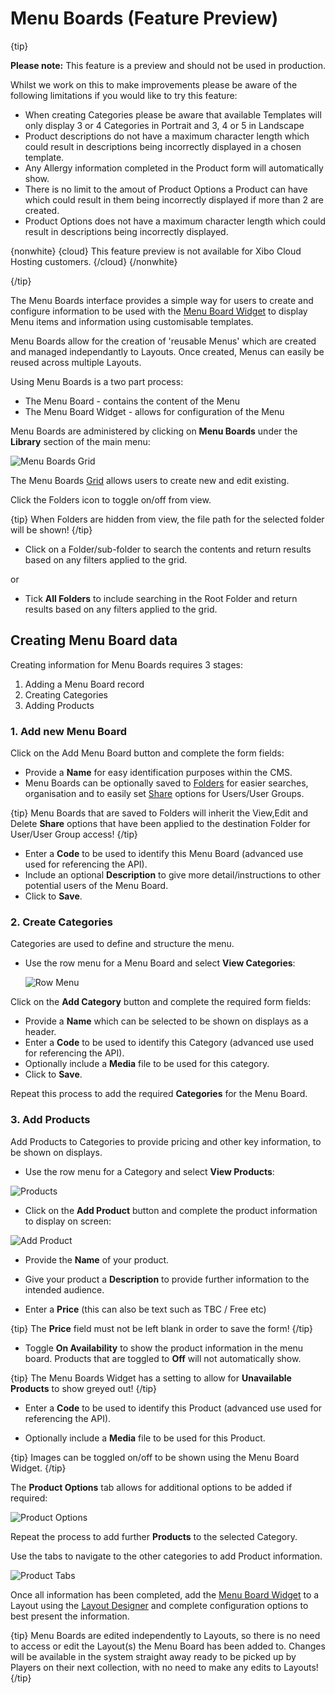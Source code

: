 <!--toc=media-->

# Menu Boards (Feature Preview)

{tip}

**Please note:** This feature is a preview and should not be used in production. 

Whilst we work on this to make improvements please be aware of the following limitations if you would like to try this feature:

- When creating Categories please be aware that available Templates will only display 3 or 4 Categories in Portrait and 3, 4 or 5 in Landscape
- Product descriptions do not have a maximum character length which could result in descriptions being incorrectly displayed in a chosen template.
- Any Allergy information completed in the Product form will automatically show.
- There is no limit to the amout of Product Options a Product can have which could result in them being incorrectly displayed if more than 2 are created.
- Product Options does not have a maximum character length which could result in descriptions being incorrectly displayed.

{nonwhite}
{cloud}
This feature preview is not available for Xibo Cloud Hosting customers.
{/cloud}
{/nonwhite}

{/tip}

The Menu Boards interface provides a simple way for users to create and configure information to be used with the [Menu Board Widget](media_module_menuboards.html) to display Menu  items and information using customisable templates.

Menu Boards allow for the creation of 'reusable Menus' which are created and managed independantly to Layouts. Once created, Menus can easily be reused across multiple Layouts.

Using Menu Boards is a two part process:

- The Menu Board - contains the content of the Menu
- The Menu Board Widget - allows for configuration of the Menu

Menu Boards are administered by clicking on **Menu Boards** under the **Library** section of the main menu:

![Menu Boards Grid](img/v3.1_layouts_menuboards_grid.png)

The Menu Boards [Grid](tour_grids.html) allows users to create new and edit existing.

Click the Folders icon to toggle on/off from view.  

{tip}
When Folders are hidden from view, the file path for the selected folder will be shown!
{/tip}

- Click on a Folder/sub-folder to search the contents and return results based on any filters applied to the grid.

or

- Tick **All Folders** to include searching in the Root Folder and return results based on any filters applied to the grid.

## Creating Menu Board data

Creating information for Menu Boards requires 3 stages:

1. Adding a Menu Board record
2. Creating Categories
3. Adding Products

### 1. Add new Menu Board

Click on the Add Menu Board button and complete the form fields:

- Provide a **Name** for easy identification purposes within the CMS.
- Menu Boards can be optionally saved to [Folders](tour_folders.html) for easier searches, organisation and to easily set [Share](users_features_and_sharing.html) options for Users/User Groups.

{tip}
Menu Boards that are saved to Folders will inherit the View,Edit and Delete **Share** options that have been applied to the destination Folder for User/User Group access!
{/tip}

- Enter a **Code** to be used to identify this Menu Board (advanced use used for referencing the API).
- Include an optional **Description** to give more detail/instructions to other potential users of the Menu Board.
- Click to **Save**.

### 2. Create Categories

Categories are used to define and structure the menu.

- Use the row menu for a Menu Board and select **View Categories**:

  ![Row Menu](img/v3.1_layouts_menuboards_rowmenu.png)

Click on the **Add Category** button and complete the required form fields:

- Provide a **Name** which can be selected to be shown on displays as a header.
- Enter a **Code** to be used to identify this Category (advanced use used for referencing the API).
- Optionally include a **Media** file to be used for this category. 
- Click to **Save**.

Repeat this process to add the required **Categories** for the Menu Board.

### 3. Add Products

Add Products to Categories to provide pricing and other key information, to be shown on displays.

- Use the row menu for a Category and select **View Products**:

![Products](img/v3.1_layouts_menuboards_products.png)

 

- Click on the **Add Product** button and complete the product information to display on screen:

![Add Product](img/v3.1_layouts_menuboards_add_product.png)

- Provide the **Name** of your product.
- Give your product a **Description** to provide further information to the intended audience.

- Enter a **Price** (this can also be text such as TBC / Free etc)

{tip}
The **Price** field must not be left blank in order to save the form!
{/tip}

- 
  Toggle **On Availability** to show the product information in the menu board. Products that are toggled to **Off** will not automatically show. 

{tip}
The Menu Boards Widget has a setting to allow for **Unavailable Products** to show greyed out!
{/tip}

- Enter a **Code** to be used to identify this Product (advanced use used for referencing the API).

- Optionally include a **Media** file to be used for this Product.

{tip}
Images can be toggled on/off to be shown using the Menu Board Widget.
{/tip}

The **Product Options** tab allows for additional options to be added if required:

![Product Options](img/v3.1_layouts_menuboards_product_options.png)

Repeat the process to add further **Products** to the selected Category.

Use the tabs to navigate to the other categories to add Product information.

![Product Tabs](img/v3.1_layouts_menuboards_products_tabs.png)



Once all information has been completed, add the [Menu Board Widget](media_module_menuboards.html) to a Layout using the [Layout Designer](layouts_designer.html) and complete configuration options to best present the information.

{tip}
Menu Boards are edited independently to Layouts, so there is no need to access or edit the Layout(s) the Menu Board has been added to. Changes will be available in the system straight away ready to be picked up by Players on their next collection, with no need to make any edits to Layouts!
{/tip}